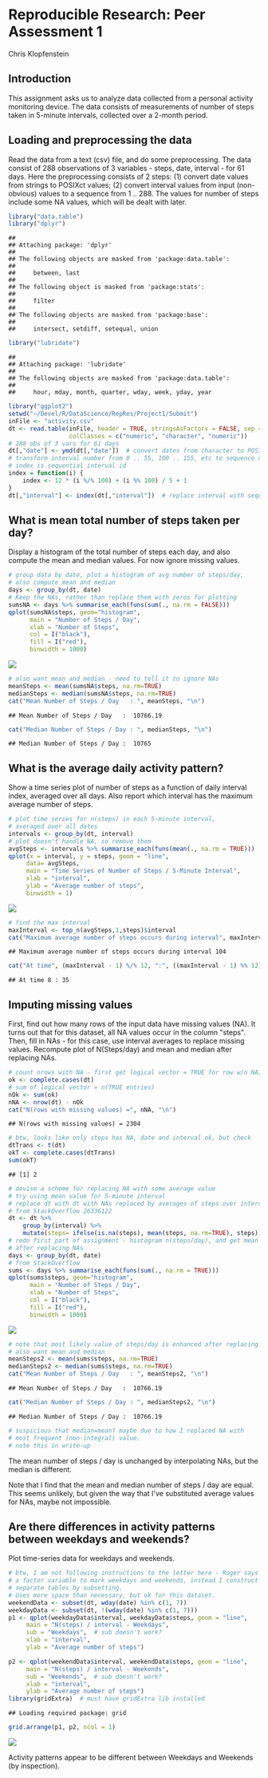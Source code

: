 # Reproducible Research: Peer Assessment 1
Chris Klopfenstein  

## Introduction
This assignment asks us to analyze data collected from a personal activity monitoring device. The data consists of measurements of number of steps taken in 5-minute intervals, collected over a 2-month period.

## Loading and preprocessing the data
Read the data from a text (csv) file, and do some preprocessing. The data consist of 288 observations of 3 variables - steps, date, interval - for 61 days. Here the preprocessing consists of 2 steps: (1) convert date values from strings to POSIXct values; (2) convert interval values from input (non-obvious) values to a sequence from 1 .. 288. The values for number of steps include some NA values, which will be dealt with later.


```r
library("data.table")
library("dplyr")
```

```
## 
## Attaching package: 'dplyr'
## 
## The following objects are masked from 'package:data.table':
## 
##     between, last
## 
## The following object is masked from 'package:stats':
## 
##     filter
## 
## The following objects are masked from 'package:base':
## 
##     intersect, setdiff, setequal, union
```

```r
library("lubridate")
```

```
## 
## Attaching package: 'lubridate'
## 
## The following objects are masked from 'package:data.table':
## 
##     hour, mday, month, quarter, wday, week, yday, year
```

```r
library("ggplot2")
setwd("~/Devel/R/DataScience/RepRes/Project1/Submit")
inFile <- "activity.csv"
dt <- read.table(inFile, header = TRUE, stringsAsFactors = FALSE, sep = ",",
                 colClasses = c("numeric", "character", "numeric"))
# 288 obs of 3 vars for 61 days
dt[,"date"] <- ymd(dt[,"date"])  # convert dates from character to POSIXct
# transform interval number from 0 .. 55, 100 .. 155, etc to sequence number
# index is sequential interval id
index = function(i) {
    index <- 12 * (i %/% 100) + (i %% 100) / 5 + 1
}
dt[,"interval"] <- index(dt[,"interval"])  # replace interval with sequential id
```

## What is mean total number of steps taken per day?
Display a histogram of the total number of steps each day, and also compute the mean and median values. For now ignore missing values.


```r
# group data by date, plot a histogram of avg number of steps/day,
# also compute mean and median
days <- group_by(dt, date)
# Keep the NAs, rather than replace them with zeros for plotting
sumsNA <- days %>% summarise_each(funs(sum(., na.rm = FALSE)))
qplot(sumsNA$steps, geom="histogram",
      main = "Number of Steps / Day",
      xlab = "Number of Steps",
      col = I("black"),
      fill = I("red"),
      binwidth = 1000)
```

![](PA1_template_files/figure-html/stepsPerDay-1.png) 

```r
# also want mean and median - need to tell it to ignore NAs
meanSteps <- mean(sumsNA$steps, na.rm=TRUE)
medianSteps <- median(sumsNA$steps, na.rm=TRUE)
cat("Mean Number of Steps / Day   : ", meanSteps, "\n")
```

```
## Mean Number of Steps / Day   :  10766.19
```

```r
cat("Median Number of Steps / Day : ", medianSteps, "\n")
```

```
## Median Number of Steps / Day :  10765
```

## What is the average daily activity pattern?
Show a time series plot of number of steps as a function of daily interval index, averaged over all days. Also report which interval has the maximum average number of steps.


```r
# plot time series for n(steps) in each 5-minute interval,
# averaged over all dates
intervals <- group_by(dt, interval)
# plot doesn't handle NA, so remove them
avgSteps <- intervals %>% summarise_each(funs(mean(., na.rm = TRUE)))
qplot(x = interval, y = steps, geom = "line",
     data= avgSteps,
     main = "Time Series of Number of Steps / 5-Minute Interval",
     xlab = "interval",
     ylab = "Average number of steps",
     binwidth = 1)
```

![](PA1_template_files/figure-html/activityPattern-1.png) 

```r
# find the max interval
maxInterval <- top_n(avgSteps,1,steps)$interval
cat("Maximum average number of steps occurs during interval", maxInterval, "\n")
```

```
## Maximum average number of steps occurs during interval 104
```

```r
cat("At time", (maxInterval - 1) %/% 12, ":", ((maxInterval - 1) %% 12) * 5, "\n")
```

```
## At time 8 : 35
```

## Imputing missing values
First, find out how many rows of the input data have missing values (NA). It turns out that for this dataset, all NA values occur in the column "steps". Then, fill in NAs - for this case, use interval averages to replace missing values. Recompute plot of N(Steps/day) and mean and median after replacing NAs.



```r
# count nrows with NA - first get logical vector = TRUE for row w/o NA, FALSE if any NA present
ok <- complete.cases(dt)
# sum of logical vector = n(TRUE entries)
nOk <- sum(ok)
nNA <- nrow(dt) - nOk
cat("N(rows with missing values) =", nNA, "\n")
```

```
## N(rows with missing values) = 2304
```

```r
# btw, looks like only steps has NA, date and interval ok, but check
dtTrans <- t(dt)
okT <- complete.cases(dtTrans)
sum(okT)
```

```
## [1] 2
```

```r
# devise a scheme for replacing NA with some average value
# try using mean value for 5-minute interval
# replace dt with dt with NAs replaced by averages of steps over intervals
# from StackOverflow 26336122
dt <- dt %>% 
    group_by(interval) %>% 
    mutate(steps= ifelse(is.na(steps), mean(steps, na.rm=TRUE), steps))
# redo first part of assignment - histogram n(steps/day), and get mean and median,
# after replacing NAs
days <- group_by(dt, date)
# from StackOverflow
sums <- days %>% summarise_each(funs(sum(., na.rm = TRUE)))
qplot(sums$steps, geom="histogram",
      main = "Number of Steps / Day",
      xlab = "Number of Steps",
      col = I("black"),
      fill = I("red"),
      binwidth = 1000)
```

![](PA1_template_files/figure-html/replaceNA-1.png) 

```r
# note that most likely value of steps/day is enhanced after replacing NA
# also want mean and median
meanSteps2 <- mean(sums$steps, na.rm=TRUE)
medianSteps2 <- median(sums$steps, na.rm=TRUE)
cat("Mean Number of Steps / Day   : ", meanSteps2, "\n")
```

```
## Mean Number of Steps / Day   :  10766.19
```

```r
cat("Median Number of Steps / Day : ", medianSteps2, "\n")
```

```
## Median Number of Steps / Day :  10766.19
```

```r
# suspicious that median=mean? maybe due to how I replaced NA with
# most frequent (non-integral) value.
# note this in write-up
```

The mean number of steps / day is unchanged by interpolating NAs, but the median is different.

Note that I find that the mean and median number of steps / day are equal. This seems unlikely, but given the way that I've substituted average values for NAs, maybe not impossible.

## Are there differences in activity patterns between weekdays and weekends?
Plot time-series data for weekdays and weekends.


```r
# btw, I am not following instructions to the letter here - Roger says to use
# a factor variable to mark weekdays and weekends, instead I construct
# separate tables by subsetting. 
# Uses more space than necessary, but ok for this dataset.
weekendData <- subset(dt, wday(date) %in% c(1, 7))
weekdayData <- subset(dt, !(wday(date) %in% c(1, 7)))
p1 <- qplot(weekdayData$interval, weekdayData$steps, geom = "line",
     main = "N(steps) / interval - Weekdays",
     sub = "Weekdays",  # sub doesn't work?
     xlab = "interval",
     ylab = "Average number of steps")

p2 <- qplot(weekendData$interval, weekendData$steps, geom = "line",
     main = "N(steps) / interval - Weekends",
     sub = "Weekends",  # sub doesn't work?
     xlab = "interval",
     ylab = "Average number of steps")
library(gridExtra)  # must have gridExtra lib installed
```

```
## Loading required package: grid
```

```r
grid.arrange(p1, p2, ncol = 1)
```

![](PA1_template_files/figure-html/weekday-1.png) 

Activity patterns appear to be different between Weekdays and Weekends (by inspection).
